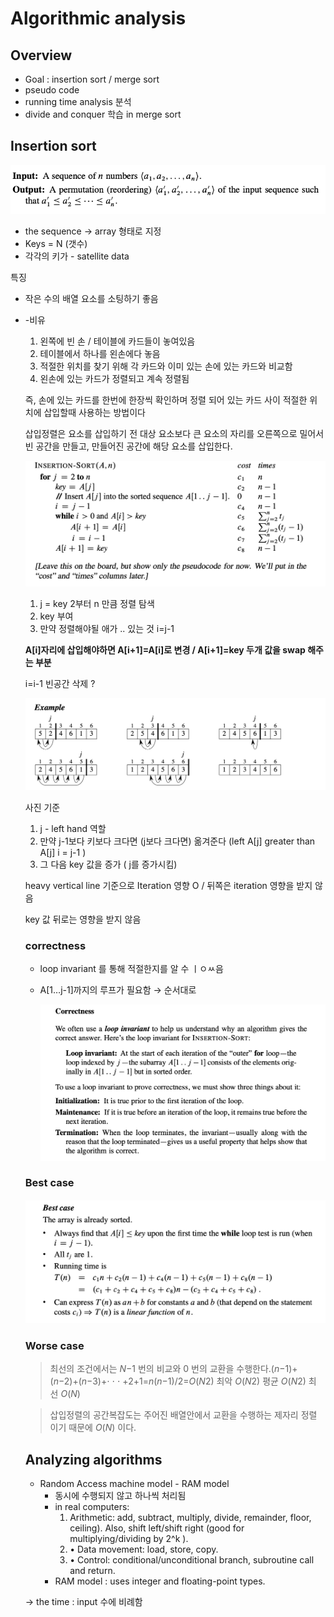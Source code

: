 # Algorithmic analysis

## Overview

- Goal : insertion sort / merge sort
- pseudo code
- running time analysis 분석
- divide and conquer 학습 in merge sort

## Insertion sort

![스크린샷 2023-04-14 오후 4.18.57.png](Algorithmic%20analysis%20fb45b6bea66349b2b13532b6e44b6dd4/%25E1%2584%2589%25E1%2585%25B3%25E1%2584%258F%25E1%2585%25B3%25E1%2584%2585%25E1%2585%25B5%25E1%2586%25AB%25E1%2584%2589%25E1%2585%25A3%25E1%2586%25BA_2023-04-14_%25E1%2584%258B%25E1%2585%25A9%25E1%2584%2592%25E1%2585%25AE_4.18.57.png)

- the sequence → array 형태로 지정
- Keys = N (갯수)
- 각각의 키가 - satellite data

특징 

- 작은 수의 배열 요소를 소팅하기 좋음
- -비유
    1. 왼쪽에 빈 손 / 테이블에 카드들이 놓여있음
    2. 테이블에서 하나를 왼손에다 놓음
    3. 적절한 위치를 찾기 위해 각 카드와 이미 있는 손에 있는 카드와 비교함
    4. 왼손에 있는 카드가 정렬되고 계속 정렬됨
    
    즉, 손에 있는 카드를 한번에 한장씩 확인하며 정렬 되어 있는 카드 사이 적절한 위치에 삽입할때 사용하는 방법이다
    
    삽입정렬은 요소를 삽입하기 전 대상 요소보다 큰 요소의 자리를 오른쪽으로 밀어서 빈 공간을 만들고, 만들어진 공간에 해당 요소를 삽입한다.
    
    ![스크린샷 2023-04-14 오후 4.31.40.png](Algorithmic%20analysis%20fb45b6bea66349b2b13532b6e44b6dd4/%25E1%2584%2589%25E1%2585%25B3%25E1%2584%258F%25E1%2585%25B3%25E1%2584%2585%25E1%2585%25B5%25E1%2586%25AB%25E1%2584%2589%25E1%2585%25A3%25E1%2586%25BA_2023-04-14_%25E1%2584%258B%25E1%2585%25A9%25E1%2584%2592%25E1%2585%25AE_4.31.40.png)
    
    1. j = key  2부터 n 만큼 정렬 탐색
    2. key 부여
    3. 만약 정렬해야될 애가 .. 있는 것 i=j-1
    
    **A[i]자리에 삽입해야하면 A[i+1]=A[i]로 변경 / A[i+1]=key 두개 값을 swap 해주는 부분**
    
    i=i-1 빈공간 삭제 ?
    
    ![스크린샷 2023-04-14 오후 4.39.49.png](Algorithmic%20analysis%20fb45b6bea66349b2b13532b6e44b6dd4/%25E1%2584%2589%25E1%2585%25B3%25E1%2584%258F%25E1%2585%25B3%25E1%2584%2585%25E1%2585%25B5%25E1%2586%25AB%25E1%2584%2589%25E1%2585%25A3%25E1%2586%25BA_2023-04-14_%25E1%2584%258B%25E1%2585%25A9%25E1%2584%2592%25E1%2585%25AE_4.39.49.png)
    
    사진 기준
    
    1. j - left hand 역할
    2. 만약 j-1보다 키보다 크다면 (j보다 크다면) 옮겨준다 (left A[j] greater than A[j] i = j-1 )
    3. 그 다음 key 값을 증가 ( j를 증가시킴) 
    
    heavy vertical line 기준으로 Iteration 영향 O / 뒤쪽은 iteration 영향을 받지 않음 
    
    key 값 뒤로는 영향을 받지 않음
    
    ### correctness
    
    - loop invariant 를 통해 적절한지를 알 수 ㅣㅇㅆ음
    - A[1…j-1]까지의 루프가 필요함 → 순서대로
        
        ![스크린샷 2023-04-14 오후 4.45.46.png](Algorithmic%20analysis%20fb45b6bea66349b2b13532b6e44b6dd4/%25E1%2584%2589%25E1%2585%25B3%25E1%2584%258F%25E1%2585%25B3%25E1%2584%2585%25E1%2585%25B5%25E1%2586%25AB%25E1%2584%2589%25E1%2585%25A3%25E1%2586%25BA_2023-04-14_%25E1%2584%258B%25E1%2585%25A9%25E1%2584%2592%25E1%2585%25AE_4.45.46.png)
        
    
    ### Best case
    
    ![스크린샷 2023-04-14 오후 5.26.19.png](Algorithmic%20analysis%20fb45b6bea66349b2b13532b6e44b6dd4/%25E1%2584%2589%25E1%2585%25B3%25E1%2584%258F%25E1%2585%25B3%25E1%2584%2585%25E1%2585%25B5%25E1%2586%25AB%25E1%2584%2589%25E1%2585%25A3%25E1%2586%25BA_2023-04-14_%25E1%2584%258B%25E1%2585%25A9%25E1%2584%2592%25E1%2585%25AE_5.26.19.png)
    
    ### Worse case
    
    > 최선의 조건에서는 *N*−1 번의 비교와 0 번의 교환을 수행한다.(*n*−1)+(*n*−2)+(*n*−3)+⋅ ⋅ ⋅ +2+1=*n*(*n*−1)/2=*O*(*N*2) 최악 *O*(*N*2) 평균 *O*(*N*2) 최선 *O*(*N*)
    > 
    
    > 삽입정렬의 공간복잡도는 주어진 배열안에서 교환을 수행하는 제자리 정렬 이기 때문에 *O*(*N*) 이다.
    > 
    
    ## Analyzing algorithms
    
    - Random Access machine model - RAM model
        - 동시에 수행되지 않고 하나씩 처리됨
        - in real computers:
            1. Arithmetic: add, subtract, multiply, divide, remainder, floor, ceiling). Also,
            shift left/shift right (good for multiplying/dividing by 2^k ).
            2. • Data movement: load, store, copy.
            3. • Control: conditional/unconditional branch, subroutine call and return.
        - RAM model : uses integer and floating-point types.
    
    → the time : input 수에 비례함